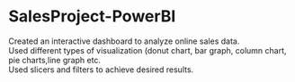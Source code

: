 # SalesProject-PowerBI
Created an interactive dashboard to analyze online sales data.      
Used different types of visualization (donut chart, bar graph, column chart, pie charts,line graph etc.         
Used slicers and filters to achieve desired results.
